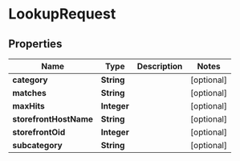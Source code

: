 

# LookupRequest


## Properties

| Name | Type | Description | Notes |
|------------ | ------------- | ------------- | -------------|
|**category** | **String** |  |  [optional] |
|**matches** | **String** |  |  [optional] |
|**maxHits** | **Integer** |  |  [optional] |
|**storefrontHostName** | **String** |  |  [optional] |
|**storefrontOid** | **Integer** |  |  [optional] |
|**subcategory** | **String** |  |  [optional] |



